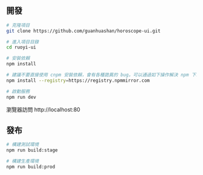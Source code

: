 ## 開發

```bash
# 克隆項目
git clone https://github.com/guanhuashan/horoscope-ui.git

# 進入項目目錄
cd ruoyi-ui

# 安裝依賴
npm install

# 建議不要直接使用 cnpm 安裝依賴，會有各種詭異的 bug。可以通過如下操作解決 npm 下載速度慢的問題
npm install --registry=https://registry.npmmirror.com

# 啟動服務
npm run dev
```

瀏覽器訪問 http://localhost:80

## 發布

```bash
# 構建測試環境
npm run build:stage

# 構建生產環境
npm run build:prod
```
